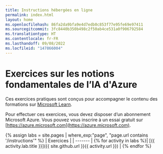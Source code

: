 ```yaml
---
title: Instructions hébergées en ligne
permalink: index.html
layout: home
ms.openlocfilehash: 86fa2da9bfa9e4d7edb0c853f77e95fe69e97411
ms.sourcegitcommit: 3fc8440b350b498c2f50ab4ce531a0f906792584
ms.translationtype: HT
ms.contentlocale: fr-FR
ms.lasthandoff: 09/08/2022
ms.locfileid: "147866004"
---
```

# <a name="azure-ai-fundamentals-exercises"></a>Exercices sur les notions fondamentales de l’IA d'Azure

Ces exercices pratiques sont conçus pour accompagner le contenu des formations sur [Microsoft Learn](https://docs.microsoft.com/training/).

Pour effectuer ces exercices, vous devez disposer d’un abonnement Microsoft Azure. Vous pouvez vous inscrire à un essai gratuit sur [https://azure.microsoft.com](https://azure.microsoft.com).

{% assign labs = site.pages | where_exp:"page", "page.url contains '/instructions'" %}
| Exercices |
| ------- | 
{% for activity in labs  %}| [{{ activity.lab.title }}]({{ site.github.url }}{{ activity.url }}) |
{% endfor %}
